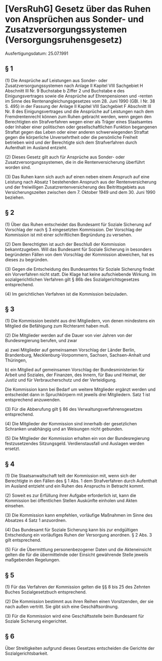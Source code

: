 # [VersRuhG] Gesetz über das Ruhen von Ansprüchen aus Sonder- und Zusatzversorgungssystemen  (Versorgungsruhensgesetz)

Ausfertigungsdatum: 25.07.1991

 

## § 1

(1) Die Ansprüche auf Leistungen aus Sonder- oder Zusatzversorgungssystemen nach Anlage II Kapitel VIII Sachgebiet H Abschnitt III Nr. 9 Buchstabe b Ziffer 2 und Buchstabe e des Einigungsvertrages sowie die Ansprüche auf Ehrenpensionen und -renten im Sinne des Rentenangleichungsgesetzes vom 28. Juni 1990 (GBl. I Nr. 38 S. 495) in der Fassung der Anlage II Kapitel VIII Sachgebiet F Abschnitt III Nr. 8 des Einigungsvertrages und die Ansprüche auf Leistungen nach dem Fremdrentenrecht können zum Ruhen gebracht werden, wenn gegen den Berechtigten ein Strafverfahren wegen einer als Träger eines Staatsamtes oder Inhaber einer politischen oder gesellschaftlichen Funktion begangenen Straftat gegen das Leben oder einer anderen schwerwiegenden Straftat gegen die körperliche Unversehrtheit oder die persönliche Freiheit betrieben wird und der Berechtigte sich dem Strafverfahren durch Aufenthalt im Ausland entzieht.

(2) Dieses Gesetz gilt auch für Ansprüche aus Sonder- oder Zusatzversorgungssystemen, die in die Rentenversicherung überführt worden sind.

(3) Das Ruhen kann sich auch auf einen neben einem Anspruch auf eine Leistung nach Absatz 1 bestehenden Anspruch aus der Rentenversicherung und der freiwilligen Zusatzrentenversicherung des Beitrittsgebiets aus Versicherungszeiten zwischen dem 7. Oktober 1949 und dem 30. Juni 1990 beziehen.


## § 2

(1) Über das Ruhen entscheidet das Bundesamt für Soziale Sicherung auf Vorschlag der nach § 3 eingesetzten Kommission. Der Vorschlag der Kommission ist mit einer schriftlichen Begründung zu versehen.

(2) Dem Berechtigten ist auch der Beschluß der Kommission bekanntzugeben. Will das Bundesamt für Soziale Sicherung in besonders begründeten Fällen von dem Vorschlag der Kommission abweichen, hat es dieses zu begründen.

(3) Gegen die Entscheidung des Bundesamtes für Soziale Sicherung findet ein Vorverfahren nicht statt. Die Klage hat keine aufschiebende Wirkung. Im sozialgerichtlichen Verfahren gilt § 86b des Sozialgerichtsgesetzes entsprechend.

(4) Im gerichtlichen Verfahren ist die Kommission beizuladen.


## § 3

(1) Die Kommission besteht aus drei Mitgliedern, von denen mindestens ein Mitglied die Befähigung zum Richteramt haben muß.

(2) Die Mitglieder werden auf die Dauer von vier Jahren von der Bundesregierung berufen, und zwar

a) zwei Mitglieder auf gemeinsamen Vorschlag der Länder Berlin, Brandenburg, Mecklenburg-Vorpommern, Sachsen, Sachsen-Anhalt und Thüringen,

b) ein Mitglied auf gemeinsamen Vorschlag der Bundesministerien für Arbeit und Soziales, der Finanzen, des Innern, für Bau und Heimat, der Justiz und für Verbraucherschutz und der Verteidigung.

Die Kommission kann bei Bedarf um weitere Mitglieder ergänzt werden und entscheidet dann in Spruchkörpern mit jeweils drei Mitgliedern. Satz 1 ist entsprechend anzuwenden.

(3) Für die Abberufung gilt § 86 des Verwaltungsverfahrensgesetzes entsprechend.

(4) Die Mitglieder der Kommission sind innerhalb der gesetzlichen Schranken unabhängig und an Weisungen nicht gebunden.

(5) Die Mitglieder der Kommission erhalten ein von der Bundesregierung festzusetzendes Sitzungsgeld. Verdienstausfall und Auslagen werden ersetzt.


## § 4

(1) Die Staatsanwaltschaft teilt der Kommission mit, wenn sich der Berechtigte in den Fällen des § 1 Abs. 1 dem Strafverfahren durch Aufenthalt im Ausland entzieht und ein Ruhen des Anspruchs in Betracht kommt.

(2) Soweit es zur Erfüllung ihrer Aufgabe erforderlich ist, kann die Kommission bei öffentlichen Stellen Auskünfte einholen und Akten einsehen.

(3) Die Kommission kann empfehlen, vorläufige Maßnahmen im Sinne des Absatzes 4 Satz 1 anzuordnen.

(4) Das Bundesamt für Soziale Sicherung kann bis zur endgültigen Entscheidung ein vorläufiges Ruhen der Versorgung anordnen. § 2 Abs. 3 gilt entsprechend.

(5) Für die Übermittlung personenbezogener Daten und die Akteneinsicht gelten die für die übermittelnde oder Einsicht gewährende Stelle jeweils maßgebenden Regelungen.


## § 5

(1) Für das Verfahren der Kommission gelten die §§ 8 bis 25 des Zehnten Buches Sozialgesetzbuch entsprechend.

(2) Die Kommission bestimmt aus ihren Reihen einen Vorsitzenden, der sie nach außen vertritt. Sie gibt sich eine Geschäftsordnung.

(3) Für die Kommission wird eine Geschäftsstelle beim Bundesamt für Soziale Sicherung eingerichtet.


## § 6

Über Streitigkeiten aufgrund dieses Gesetzes entscheiden die Gerichte der Sozialgerichtsbarkeit.
